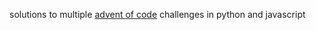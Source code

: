 solutions to multiple [advent of code](https://adventofcode.com) challenges in python and javascript
